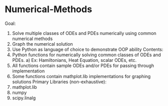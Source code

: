 # Numerical-Methods 
Goal: 
  1) Solve multiple classes of ODEs and PDEs numerically using common numerical methods 
  2) Graph the numerical solution 
  2) Use Python as language of choice to demonstrate OOP ability
Contents: 
  1) Python functions for numerically solving common classes of ODEs and PDEs. 
    a) Ex: Hamiltonians, Heat Equation, scalar ODEs, etc.
  2) All functions contain sample ODEs and/or PDEs for passing through implementation
  3) Some functions contain mathplot.lib implementations for graphing solutions 
Primary Libraries (non-exhaustive): 
  1) mathplot.lib
  2) numpy 
  3) scipy.linalg
  
